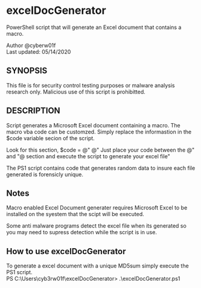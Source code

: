 # excelDocGenerator
PowerShell script that will generate an Excel document that contains a macro. 

Author @cyberw01f  
Last updated: 05/14/2020  

## SYNOPSIS 
This file is for security control testing purposes or malware analysis research only. Malicious use of this script is prohibitted.  

## DESCRIPTION
Script generates a Microsoft Excel document containing a macro. The macro vba code can be customzed. Simply replace the informastion in the $code variable secion of the script.  

Look for this section, $code = @" @" Just place your code between the @" and "@ section and execute the script to generate your excel file"  

The PS1 script contains code that generates random data to insure each file generated is forensicly unique.  

## Notes
Macro enabled Excel Document generater requires Microsoft Excel to be installed on the syestem that the scipt will be executed.  

Some anti malware programs detect the excel file when its generated so you may need to supress detection while the script is in use.  

## How to use excelDocGenerator
To generate a excel document with a unique MD5sum simply execute the PS1 script.  
PS C:\Users\cyb3rw01f\excelDocGenerator> .\excelDocGenerator.ps1

